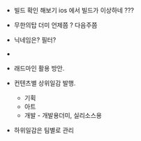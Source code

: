 - 빌드 확인 해보기 ios 에서 빌드가 이상하네 ???
- 무한의탑 더미 언제쯤 ?   다음주쯤
- 닉네임은? 필터? 
- 

- 래드마인 활용 방안. 
- 컨텐츠별 상위일감 발행. 
	- 기획
	- 아트
	- 개발 - 개발용더미, 실리소스용
- 하위일감은 팀별로 관리


